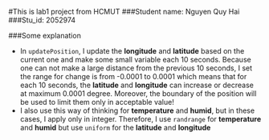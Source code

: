 #This is lab1 project from HCMUT
###Student name: Nguyen Quy Hai
###Stu_id: 2052974

###Some explanation
- In `updatePosition`, I update the <b>longitude</b> and <b>latitude</b> based on the current one and 
make some small variable each 10 seconds. Because one can not make a large distance
from the previous 10 seconds, I set the range for change is from -0.0001 to 0.0001 which
means that for each 10 seconds, the <b>latitude</b> and <b>longitude</b> can
increase or decrease at maximum 0.0001 degree. Moreover, the boundary of the 
position will be used to limit them only in acceptable value!
- I also use this way of thinking for <b>temperature</b> and <b>humid</b>, but in
these cases, I apply only in integer. Therefore, I use `randrange` for <b>temperature</b> and <b>humid</b>
but use `uniform` for the <b>latitude</b> and <b>longitude</b>